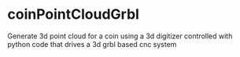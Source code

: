 # coinPointCloudGrbl
Generate 3d point cloud for a coin using a 3d digitizer controlled with python code that drives a 3d grbl based cnc system
